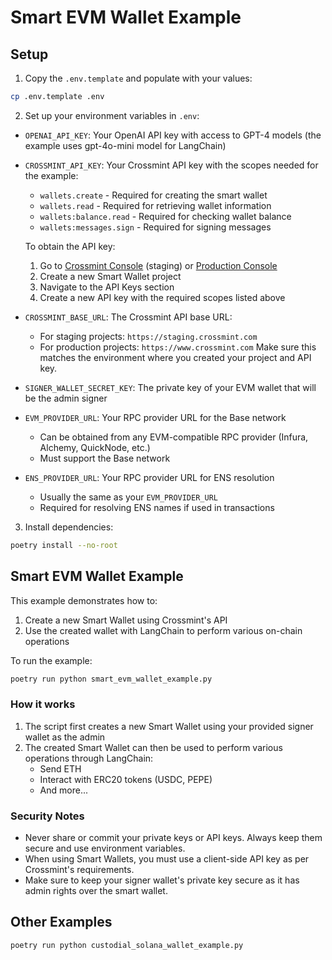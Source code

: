 # Smart EVM Wallet Example

## Setup

1. Copy the `.env.template` and populate with your values:

```bash
cp .env.template .env
```

2. Set up your environment variables in `.env`:

-   `OPENAI_API_KEY`: Your OpenAI API key with access to GPT-4 models (the example uses gpt-4o-mini model for LangChain)

-   `CROSSMINT_API_KEY`: Your Crossmint API key with the scopes needed for the example:

    -   `wallets.create` - Required for creating the smart wallet
    -   `wallets.read` - Required for retrieving wallet information
    -   `wallets:balance.read` - Required for checking wallet balance
    -   `wallets:messages.sign` - Required for signing messages

    To obtain the API key:

    1. Go to [Crossmint Console](https://staging.crossmint.com/console) (staging) or [Production Console](https://www.crossmint.com/console)
    2. Create a new Smart Wallet project
    3. Navigate to the API Keys section
    4. Create a new API key with the required scopes listed above

-   `CROSSMINT_BASE_URL`: The Crossmint API base URL:

    -   For staging projects: `https://staging.crossmint.com`
    -   For production projects: `https://www.crossmint.com`
        Make sure this matches the environment where you created your project and API key.

-   `SIGNER_WALLET_SECRET_KEY`: The private key of your EVM wallet that will be the admin signer

-   `EVM_PROVIDER_URL`: Your RPC provider URL for the Base network

    -   Can be obtained from any EVM-compatible RPC provider (Infura, Alchemy, QuickNode, etc.)
    -   Must support the Base network

-   `ENS_PROVIDER_URL`: Your RPC provider URL for ENS resolution
    -   Usually the same as your `EVM_PROVIDER_URL`
    -   Required for resolving ENS names if used in transactions

3. Install dependencies:

```bash
poetry install --no-root
```

## Smart EVM Wallet Example

This example demonstrates how to:

1. Create a new Smart Wallet using Crossmint's API
2. Use the created wallet with LangChain to perform various on-chain operations

To run the example:

```bash
poetry run python smart_evm_wallet_example.py
```

### How it works

1. The script first creates a new Smart Wallet using your provided signer wallet as the admin
2. The created Smart Wallet can then be used to perform various operations through LangChain:
    - Send ETH
    - Interact with ERC20 tokens (USDC, PEPE)
    - And more...

### Security Notes

-   Never share or commit your private keys or API keys. Always keep them secure and use environment variables.
-   When using Smart Wallets, you must use a client-side API key as per Crossmint's requirements.
-   Make sure to keep your signer wallet's private key secure as it has admin rights over the smart wallet.

## Other Examples

```bash
poetry run python custodial_solana_wallet_example.py
```
